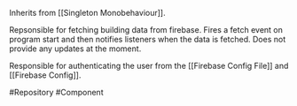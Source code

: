 Inherits from [[Singleton Monobehaviour]].

Repsonsible for fetching building data from firebase. Fires a fetch event on program start and then notifies listeners when the data is fetched. Does not provide any updates at the moment.

Responsible for authenticating the user from the [[Firebase Config File]] and [[Firebase Config]].

#Repository #Component 

